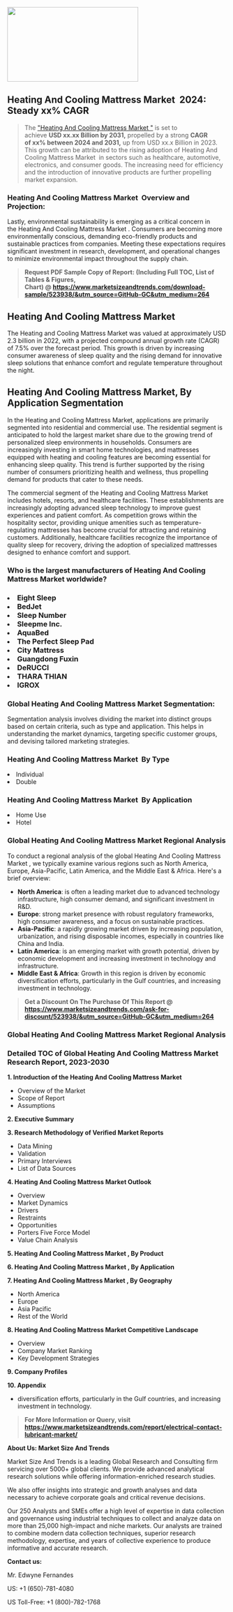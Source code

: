<p><img class="alignnone size-medium wp-image-20088" src="https://ffe5etoiles.com/wp-content/uploads/2024/12/MST1-300x171.png" alt="" width="300" height="171" /></p><h2 id="ember46" class="ember-view reader-text-block__heading-2">Heating And Cooling Mattress Market &nbsp;2024: Steady&nbsp;xx% CAGR</h2><blockquote id="ember47" class="ember-view reader-text-block__blockquote">The&nbsp;<a class="app-aware-link " href="https://www.marketsizeandtrends.com/download-sample/523938/&utm_source=GitHub-GC&utm_medium=264" target="_blank" data-test-app-aware-link="">"Heating And Cooling Mattress Market "</a>&nbsp;is set to achieve&nbsp;<strong>USD&nbsp;xx.xx&nbsp;Billion by 2031,</strong>&nbsp;propelled by a strong&nbsp;<strong>CAGR of&nbsp;xx% between 2024 and 2031,</strong>&nbsp;up from USD xx.x Billion in 2023. This growth can be attributed to the rising adoption of&nbsp;Heating And Cooling Mattress Market &nbsp;in sectors such as healthcare, automotive, electronics, and consumer goods. The increasing need for efficiency and the introduction of innovative products are further propelling market expansion.</blockquote><h3 id="ember48" class="ember-view reader-text-block__heading-3">Heating And Cooling Mattress Market &nbsp;Overview and Projection:</h3><p id="ember49" class="ember-view reader-text-block__paragraph">Lastly, environmental sustainability is emerging as a critical concern in the&nbsp;Heating And Cooling Mattress Market . Consumers are becoming more environmentally conscious, demanding eco-friendly products and sustainable practices from companies. Meeting these expectations requires significant investment in research, development, and operational changes to minimize environmental impact throughout the supply chain.</p><blockquote id="ember50" class="ember-view reader-text-block__blockquote"><strong>Request PDF Sample Copy of Report: (Including Full TOC, List of Tables &amp; Figures, Chart)&nbsp;@&nbsp;<strong><a href="https://www.marketsizeandtrends.com/download-sample/523938/&utm_source=GitHub-GC&utm_medium=264" target="_blank">https://www.marketsizeandtrends.com/download-sample/523938/&utm_source=GitHub-GC&utm_medium=264</a></strong></strong></blockquote><h3 class=""> <h2>Heating And Cooling Mattress Market</h2><p>The Heating and Cooling Mattress Market was valued at approximately USD 2.3 billion in 2022, with a projected compound annual growth rate (CAGR) of 7.5% over the forecast period. This growth is driven by increasing consumer awareness of sleep quality and the rising demand for innovative sleep solutions that enhance comfort and regulate temperature throughout the night.</p><h2>Heating And Cooling Mattress Market, By Application Segmentation</h2><p>In the Heating and Cooling Mattress Market, applications are primarily segmented into residential and commercial use. The residential segment is anticipated to hold the largest market share due to the growing trend of personalized sleep environments in households. Consumers are increasingly investing in smart home technologies, and mattresses equipped with heating and cooling features are becoming essential for enhancing sleep quality. This trend is further supported by the rising number of consumers prioritizing health and wellness, thus propelling demand for products that cater to these needs.</p><p>The commercial segment of the Heating and Cooling Mattress Market includes hotels, resorts, and healthcare facilities. These establishments are increasingly adopting advanced sleep technology to improve guest experiences and patient comfort. As competition grows within the hospitality sector, providing unique amenities such as temperature-regulating mattresses has become crucial for attracting and retaining customers. Additionally, healthcare facilities recognize the importance of quality sleep for recovery, driving the adoption of specialized mattresses designed to enhance comfort and support.</p></h3><h3 id="" class="">Who is the largest manufacturers of&nbsp;Heating And Cooling Mattress Market worldwide?</h3><h3 class=""></Li><Li>Eight Sleep</Li><Li> BedJet</Li><Li> Sleep Number</Li><Li> Sleepme Inc.</Li><Li> AquaBed</Li><Li> The Perfect Sleep Pad</Li><Li> City Mattress</Li><Li> Guangdong Fuxin</Li><Li> DeRUCCI</Li><Li> THARA THIAN</Li><Li> IGROX</h3><h3 id="ember53" class="ember-view reader-text-block__heading-3">Global&nbsp;Heating And Cooling Mattress Market Segmentation:</h3><p id="ember54" class="ember-view reader-text-block__paragraph">Segmentation analysis involves dividing the market into distinct groups based on certain criteria, such as type and application. This helps in understanding the market dynamics, targeting specific customer groups, and devising tailored marketing strategies.</p><h3 id="" class="">Heating And Cooling Mattress Market &nbsp;By Type</h3><p></Li><Li>Individual</Li><Li> Double</p><h3 id="" class="">Heating And Cooling Mattress Market &nbsp;By Application</h3><p class=""></Li><Li>Home Use</Li><Li> Hotel</p><h3 id="ember62" class="ember-view reader-text-block__heading-3">Global Heating And Cooling Mattress Market Regional Analysis</h3><p id="ember63" class="ember-view reader-text-block__paragraph">To conduct a regional analysis of the global Heating And Cooling Mattress Market , we typically examine various regions such as North America, Europe, Asia-Pacific, Latin America, and the Middle East &amp; Africa. Here's a brief overview:</p><ul><li><strong>North America</strong>: is often a leading market due to advanced technology infrastructure, high consumer demand, and significant investment in R&amp;D.</li><li><strong>Europe</strong>: strong market presence with robust regulatory frameworks, high consumer awareness, and a focus on sustainable practices.</li><li><strong>Asia-Pacific</strong>: a rapidly growing market driven by increasing population, urbanization, and rising disposable incomes, especially in countries like China and India.</li><li><strong>Latin America</strong>: is an emerging market with growth potential, driven by economic development and increasing investment in technology and infrastructure.</li><li><strong>Middle East &amp; Africa</strong>: Growth in this region is driven by economic diversification efforts, particularly in the Gulf countries, and increasing investment in technology.</li></ul><blockquote id="ember61" class="ember-view reader-text-block__blockquote"><strong>Get a Discount On The Purchase Of This Report @ <strong><a href="https://html-cleaner.com/" target="">https://www.marketsizeandtrends.com/ask-for-discount/523938/&utm_source=GitHub-GC&utm_medium=264</a></strong></strong></blockquote><h3 id="ember62" class="ember-view reader-text-block__heading-3">Global Heating And Cooling Mattress Market Regional Analysis</h3><h3 id="" class="">Detailed TOC of Global Heating And Cooling Mattress Market Research Report, 2023-2030</h3><p id="" class=""><strong>1. Introduction of the Heating And Cooling Mattress Market </strong></p><ul><li>Overview of the Market</li><li>Scope of Report</li><li>Assumptions</li></ul><p id="" class=""><strong>2. Executive Summary</strong></p><p id="" class=""><strong>3. Research Methodology of Verified Market Reports</strong></p><ul><li>Data Mining</li><li>Validation</li><li>Primary Interviews</li><li>List of Data Sources</li></ul><p id="" class=""><strong>4. Heating And Cooling Mattress Market Outlook</strong></p><ul><li>Overview</li><li>Market Dynamics</li><li>Drivers</li><li>Restraints</li><li>Opportunities</li><li>Porters Five Force Model</li><li>Value Chain Analysis</li></ul><p id="" class=""><strong>5. Heating And Cooling Mattress Market , By Product</strong></p><p id="" class=""><strong>6. Heating And Cooling Mattress Market , By Application</strong></p><p id="" class=""><strong>7. Heating And Cooling Mattress Market , By Geography</strong></p><ul><li>North America</li><li>Europe</li><li>Asia Pacific</li><li>Rest of the World</li></ul><p id="" class=""><strong>8. Heating And Cooling Mattress Market Competitive Landscape</strong></p><ul><li>Overview</li><li>Company Market Ranking</li><li>Key Development Strategies</li></ul><p id="" class=""><strong>9. Company Profiles</strong></p><p id="" class=""><strong>10. Appendix</strong></p><ul><li>diversification efforts, particularly in the Gulf countries, and increasing investment in technology.</li></ul><blockquote id="ember65" class="ember-view reader-text-block__blockquote"><strong>For More Information or Query, visit <strong><strong><a href="https://html-cleaner.com/" target="">https://www.marketsizeandtrends.com/report/electrical-contact-lubricant-market/</a></strong></strong></strong></blockquote><p id="" class=""><strong>About Us: Market Size And Trends</strong></p><p id="" class="">Market Size And Trends is a leading Global Research and Consulting firm servicing over 5000+ global clients. We provide advanced analytical research solutions while offering information-enriched research studies.</p><p id="" class="">We also offer insights into strategic and growth analyses and data necessary to achieve corporate goals and critical revenue decisions.</p><p id="" class="">Our 250 Analysts and SMEs offer a high level of expertise in data collection and governance using industrial techniques to collect and analyze data on more than 25,000 high-impact and niche markets. Our analysts are trained to combine modern data collection techniques, superior research methodology, expertise, and years of collective experience to produce informative and accurate research.</p><p id="" class=""><strong>Contact us:</strong></p><p id="" class="">Mr. Edwyne Fernandes</p><p id="" class="">US: +1 (650)-781-4080</p><p id="" class="">US Toll-Free: +1 (800)-782-1768</p>
